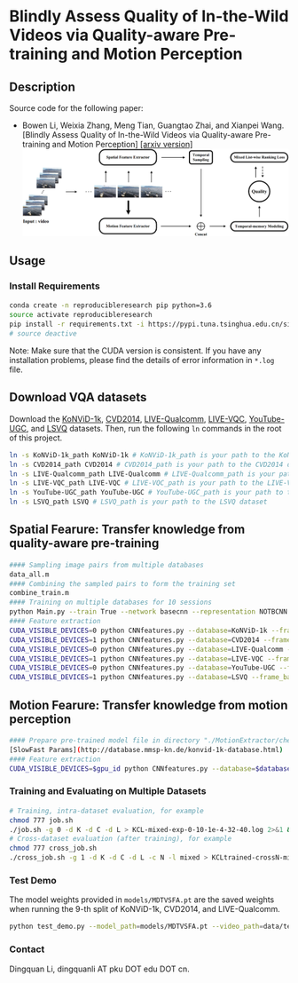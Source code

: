# Blindly Assess Quality of In-the-Wild Videos via Quality-aware Pre-training and Motion Perception

## Description
Source code for the following paper:

- Bowen Li, Weixia Zhang, Meng Tian, Guangtao Zhai, and Xianpei Wang. [Blindly Assess Quality of In-the-Wild Videos via Quality-aware Pre-training and Motion Perception] [[arxiv version]](https://arxiv.org/abs/2108.08505)
![Framework](Overall_Framework.png)

## Usage
### Install Requirements
```bash
conda create -n reproducibleresearch pip python=3.6
source activate reproducibleresearch
pip install -r requirements.txt -i https://pypi.tuna.tsinghua.edu.cn/simple
# source deactive
```
Note: Make sure that the CUDA version is consistent. If you have any installation problems, please find the details of error information in `*.log` file.

## Download VQA datasets
Download the [KoNViD-1k](http://database.mmsp-kn.de/konvid-1k-database.html), [CVD2014](https://www.mv.helsinki.fi/home/msjnuuti/CVD2014/), [LIVE-Qualcomm](http://live.ece.utexas.edu/research/incaptureDatabase/index.html), [LIVE-VQC](http://live.ece.utexas.edu/research/LIVEVQC/index.html), [YouTube-UGC](https://github.com/vztu/BVQA_Benchmark), and [LSVQ](https://github.com/baidut/PatchVQ) datasets. Then, run the following `ln` commands in the root of this project.

```bash
ln -s KoNViD-1k_path KoNViD-1k # KoNViD-1k_path is your path to the KoNViD-1k dataset
ln -s CVD2014_path CVD2014 # CVD2014_path is your path to the CVD2014 dataset
ln -s LIVE-Qualcomm_path LIVE-Qualcomm # LIVE-Qualcomm_path is your path to the LIVE-Qualcomm dataset
ln -s LIVE-VQC_path LIVE-VQC # LIVE-VQC_path is your path to the LIVE-VQC dataset
ln -s YouTube-UGC_path YouTube-UGC # YouTube-UGC_path is your path to the YouTube-UGC dataset
ln -s LSVQ_path LSVQ # LSVQ_path is your path to the LSVQ dataset
``` 

## Spatial Fearure: Transfer knowledge from quality-aware pre-training
```bash
#### Sampling image pairs from multiple databases
data_all.m  
#### Combining the sampled pairs to form the training set
combine_train.m  
#### Training on multiple databases for 10 sessions
python Main.py --train True --network basecnn --representation NOTBCNN --ranking True --fidelity True --std_modeling True --std_loss True --margin 0.025 --batch_size 128 --batch_size2 32 --image_size 384 --max_epochs 3 --lr 1e-4 --decay_interval 3 --decay_ratio 0.1 --max_epochs2 12 
#### Feature extraction
CUDA_VISIBLE_DEVICES=0 python CNNfeatures.py --database=KoNViD-1k --frame_batch_size=64
CUDA_VISIBLE_DEVICES=1 python CNNfeatures.py --database=CVD2014 --frame_batch_size=64
CUDA_VISIBLE_DEVICES=0 python CNNfeatures.py --database=LIVE-Qualcomm --frame_batch_size=8
CUDA_VISIBLE_DEVICES=1 python CNNfeatures.py --database=LIVE-VQC --frame_batch_size=8
CUDA_VISIBLE_DEVICES=0 python CNNfeatures.py --database=YouTube-UGC --frame_batch_size=8
CUDA_VISIBLE_DEVICES=1 python CNNfeatures.py --database=LSVQ --frame_batch_size=8
```

## Motion Fearure: Transfer knowledge from motion perception
```bash
#### Prepare pre-trained model file in directory "./MotionExtractor/checkpoints/Kinetics/"
[SlowFast Params](http://database.mmsp-kn.de/konvid-1k-database.html)
#### Feature extraction
CUDA_VISIBLE_DEVICES=$gpu_id python CNNfeatures.py --database=$database --frame_batch_size=64
```

### Training and Evaluating on Multiple Datasets

```bash
# Training, intra-dataset evaluation, for example 
chmod 777 job.sh
./job.sh -g 0 -d K -d C -d L > KCL-mixed-exp-0-10-1e-4-32-40.log 2>&1 &
# Cross-dataset evaluation (after training), for example
chmod 777 cross_job.sh
./cross_job.sh -g 1 -d K -d C -d L -c N -l mixed > KCLtrained-crossN-mixed-exp-0-10.log 2>&1 &
```

### Test Demo

The model weights provided in `models/MDTVSFA.pt` are the saved weights when running the 9-th split of KoNViD-1k, CVD2014, and LIVE-Qualcomm.
```bash
python test_demo.py --model_path=models/MDTVSFA.pt --video_path=data/test.mp4
```

### Contact
Dingquan Li, dingquanli AT pku DOT edu DOT cn.

